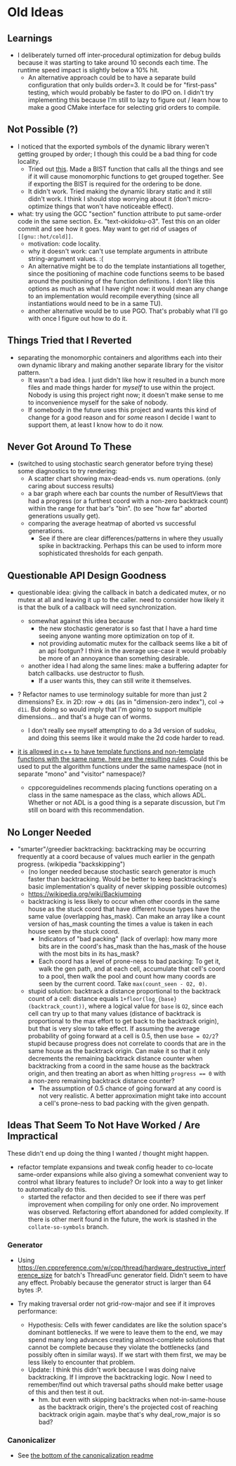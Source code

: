 <!-- SPDX-FileCopyrightText: 2020 David Fong -->
<!-- SPDX-License-Identifier: CC0-1.0 -->
# Old Ideas

## Learnings

- I deliberately turned off inter-procedural optimization for debug builds because it was starting to take around 10 seconds each time. The runtime speed impact is slightly below a 10% hit.
  - An alternative approach could be to have a separate build configuration that only builds order=3. It could be for "first-pass" testing, which would probably be faster to do IPO on. I didn't try implementing this because I'm still to lazy to figure out / learn how to make a good CMake interface for selecting grid orders to compile.

## Not Possible (?)

- I noticed that the exported symbols of the dynamic library weren't getting grouped by order; I though this could be a bad thing for code locality.
  - Tried out [this](https://stackoverflow.com/questions/6886567/how-does-gcc-decide-what-order-to-output-assembly-functions-in). Made a BIST function that calls all the things and see if it will cause monomorphic functions to get grouped together. See if exporting the BIST is required for the ordering to be done.
  - It didn't work. Tried making the dynamic library static and it still didn't work. I think I should stop worrying about it (don't micro-optimize things that won't have noticeable effect).
- what: try using the GCC "section" function attribute to put same-order code in the same section. Ex. "text-okiidoku-o3". Test this on an older commit and see how it goes. May want to get rid of usages of `[[gnu::hot/cold]]`.
  - motivation: code locality.
  - why it doesn't work: can't use template arguments in attribute string-argument values. :(
  - An alternative might be to do the template instantiations all together, since the positioning of machine code functions seems to be based around the positioning of the function definitions. I don't like this options as much as what I have right now: it would mean any change to an implementation would recompile everything (since all instantiations would need to be in a same TU).
  - another alternative would be to use PGO. That's probably what I'll go with once I figure out how to do it.

## Things Tried that I Reverted

- separating the monomorphic containers and algorithms each into their own dynamic library and making another separate library for the visitor pattern.
  - It wasn't a bad idea. I just didn't like how it resulted in a bunch more files and made things harder for _myself_ to use within the project. Nobody is using this project right now; it doesn't make sense to me to inconvenience myself for the sake of nobody.
  - If somebody in the future uses this project and wants this kind of change for a good reason and for _some_ reason I decide I want to support them, at least I know how to do it now.

## Never Got Around To These

- (switched to using stochastic search generator before trying these) some diagnostics to try rendering:
  - A scatter chart showing max-dead-ends vs. num operations. (only caring about success results)
  - a bar graph where each bar counts the number of ResultViews that had a progress (or a furthest coord with a non-zero backtrack count) within the range for that bar's "bin". (to see "how far" aborted generations usually get).
  - comparing the average heatmap of aborted vs successful generations.
    - See if there are clear differences/patterns in where they usually spike in backtracking. Perhaps this can be used to inform more sophisticated thresholds for each genpath.

## Questionable API Design Goodness

- questionable idea: giving the callback in batch a dedicated mutex, or no mutex at all and leaving it up to the caller. need to consider how likely it is that the bulk of a callback will need synchronization.
  - somewhat against this idea because
    - the new stochastic generator is so fast that I have a hard time seeing anyone wanting more optimization on top of it.
    - not providing automatic mutex for the callback seems like a bit of an api footgun? I think in the average use-case it would probably be more of an annoyance than something desirable.
  - another idea I had along the same lines: make a buffering adapter for batch callbacks. use destructor to flush.
    - If a user wants this, they can still write it themselves.

- ? Refactor names to use terminology suitable for more than just 2 dimensions? Ex. in 2D: row -> `d0i` (as in "dimension-zero index"), col -> `d1i`. But doing so would imply that I'm going to support multiple dimensions... and that's a huge can of worms.
  - I don't really see myself attempting to do a 3d version of sudoku, and doing this seems like it would make the 2d code harder to read.

- [it is allowed in c++ to have template functions and non-template functions with the same name. here are the resulting rules](https://stackoverflow.com/a/16865452/11107541). Could this be used to put the algorithm functions under the same namespace (not in separate "mono" and "visitor" namespace)?
  - cppcoreguidelines recommends placing functions operating on a class in the same namespace as the class, which allows ADL. Whether or not ADL is a good thing is a separate discussion, but I'm still on board with this recommendation.

## No Longer Needed

- "smarter"/greedier backtracking: backtracking may be occurring frequently at a coord because of values much earlier in the genpath progress. (wikipedia "backskipping")
  - (no longer needed because stochastic search generator is much faster than backtracking. Would be better to keep backtracking's basic implementation's quality of never skipping possible outcomes)
  - https://wikipedia.org/wiki/Backjumping
  - backtracking is less likely to occur when other coords in the same house as the stuck coord that have different house types have the same value (overlapping has_mask). Can make an array like a count version of has_mask counting the times a value is taken in each house seen by the stuck coord.
    - Indicators of "bad packing" (lack of overlap): how many more bits are in the coord's has_mask than the has_mask of the house with the most bits in its has_mask?
    - Each coord has a level of prone-ness to bad packing: To get it, walk the gen path, and at each cell, accumulate that cell's coord to a pool, then walk the pool and count how many coords are seen by the current coord. Take `max(count_seen - O2, 0)`.
  - stupid solution: backtrack a distance proportional to the backtrack count of a cell: distance equals `1+floor(log_{base}(backtrack_count))`, where a logical value for `base` is `O2`, since each cell can try up to that many values (distance of backtrack is proportional to the max effort to get back to the backtrack origin), but that is very slow to take effect. If assuming the average probability of going forward at a cell is 0.5, then use `base = O2/2`? stupid because progress does not correlate to coords that are in the same house as the backtrack origin. Can make it so that it only decrements the remaining backtrack distance counter when backtracking from a coord in the same house as the backtrack origin, and then treating an abort as when hitting `progress == 0` with a non-zero remaining backtrack distance counter?
    - The assumption of 0.5 chance of going forward at any coord is not very realistic. A better approximation might take into account a cell's prone-ness to bad packing with the given genpath.

## Ideas That Seem To Not Have Worked / Are Impractical

These didn't end up doing the thing I wanted / thought might happen.

- refactor template expansions and tweak config header to co-locate same-order expansions while also giving a somewhat convenient way to control what library features to include? Or look into a way to get linker to automatically do this.
  - started the refactor and then decided to see if there was perf improvement when compiling for only one order. No improvement was observed. Refactoring effort abandoned for added complexity. If there is other merit found in the future, the work is stashed in the `collate-so-symbols` branch.

### Generator

- Using https://en.cppreference.com/w/cpp/thread/hardware_destructive_interference_size for batch's ThreadFunc generator field. Didn't seem to have any effect. Probably because the generator struct is larger than 64 bytes :P.

- Try making traversal order not grid-row-major and see if it improves performance:
  - Hypothesis: Cells with fewer candidates are like the solution space's dominant bottlenecks. If we were to leave them to the end, we may spend many long advances creating almost-complete solutions that cannot be complete because they violate the bottlenecks (and possibly often in similar ways). If we start with them first, we may be less likely to encounter that problem.
  - Update: I think this didn't work because I was doing naive backtracking. If I improve the backtracking logic. Now I need to remember/find out which traversal paths should make better usage of this and then test it out.
    - hm. but even with skipping backtracks when not-in-same-house as the backtrack origin, there's the projected cost of reaching backtrack origin again. maybe that's why deal_row_major is so bad?

### Canonicalizer

- See [the bottom of the canonicalization readme](./morph.md)
